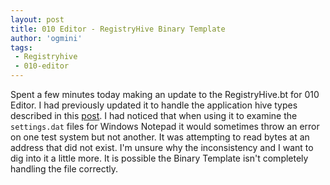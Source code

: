 ```yaml
---
layout: post
title: 010 Editor - RegistryHive Binary Template
author: 'ogmini'
tags:
 - Registryhive
 - 010-editor 
---
```


Spent a few minutes today making an update to the RegistryHive.bt for 010 Editor. I had previously updated it to handle the application hive types described in this [post](https://lunarfrog.com/blog/inspect-app-settings). I had noticed that when using it to examine the `settings.dat` files for Windows Notepad it would sometimes throw an error on one test system but not another. It was attempting to read bytes at an address that did not exist. I'm unsure why the inconsistency and I want to dig into it a little more. It is possible the Binary Template isn't completely handling the file correctly.  